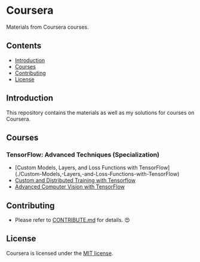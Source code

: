 # Coursera
Materials from Coursera courses.

## Contents
- [Introduction](#Introduction)
- [Courses](#Courses)
- [Contributing](#Contributing)
- [License](#License)

## Introduction
This repository contains the materials as well as my solutions for courses on Coursera.

## Courses
### TensorFlow: Advanced Techniques (Specialization)
- [Custom Models, Layers, and Loss Functions with TensorFlow] (./Custom-Models,-Layers,-and-Loss-Functions-with-TensorFlow)
- [Custom and Distributed Training with Tensorflow](./Custom-and-Distributed-Training-with-Tensorflow)
- [Advanced Computer Vision with TensorFlow](./Advanced-Computer-Vision-with-TensorFlow)

## Contributing
- Please refer to [CONTRIBUTE.md](./CONTRIBUTE.md) for details. :heart_eyes:

## License
Coursera is licensed under the [MIT license](./LICENSE).
